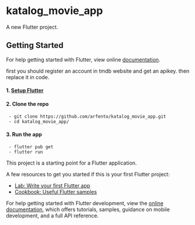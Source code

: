 # katalog_movie_app

A new Flutter project.

## Getting Started

For help getting started with Flutter, view online
[documentation](https://flutter.dev/).

first you should register an account in tmdb website and get an apikey. then replace it in code.

#### 1. [Setup Flutter](https://flutter.dev/setup/)

#### 2. Clone the repo

```
 - git clone https://github.com/arfento/katalog_movie_app.git
 - cd katalog_movie_app/
```

#### 3. Run the app

```
 - flutter pub get
 - flutter run
```

This project is a starting point for a Flutter application.

A few resources to get you started if this is your first Flutter project:

- [Lab: Write your first Flutter app](https://docs.flutter.dev/get-started/codelab)
- [Cookbook: Useful Flutter samples](https://docs.flutter.dev/cookbook)

For help getting started with Flutter development, view the
[online documentation](https://docs.flutter.dev/), which offers tutorials,
samples, guidance on mobile development, and a full API reference.
